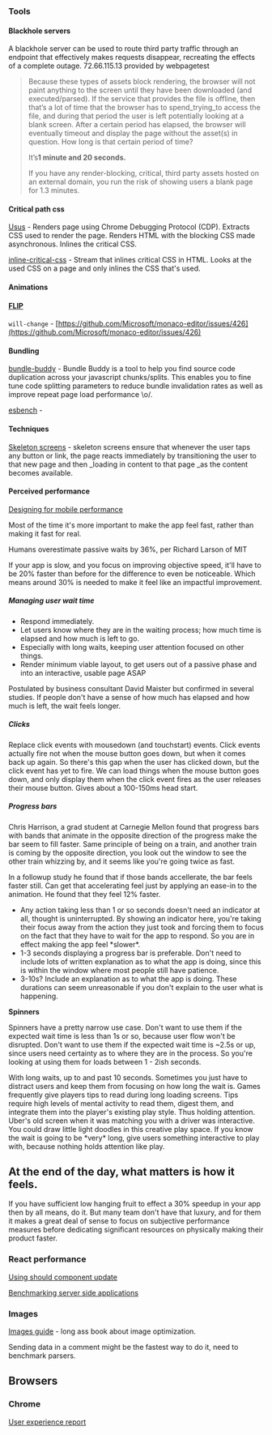 ### Tools

#### Blackhole servers

A blackhole server can be used to route third party traffic through an endpoint that effectively makes requests disappear, recreating the effects of a complete outage. 72.66.115.13 provided by webpagetest

> Because these types of assets block rendering, the browser will not paint anything to the screen until they have been downloaded \(and executed/parsed\). If the service that provides the file is offline, then that’s a lot of time that the browser has to spend\_trying\_to access the file, and during that period the user is left potentially looking at a blank screen. After a certain period has elapsed, the browser will eventually timeout and display the page without the asset\(s\) in question. How long is that certain period of time?
>
> It’s**1 minute and 20 seconds.**
>
> If you have any render-blocking, critical, third party assets hosted on an external domain, you run the risk of showing users a blank page for 1.3 minutes.

#### Critical path css

[Usus](https://github.com/gajus/usus) - Renders page using Chrome Debugging Protocol \(CDP\). Extracts CSS used to render the page. Renders HTML with the blocking CSS made asynchronous. Inlines the critical CSS.

[inline-critical-css](https://github.com/yoshuawuyts/inline-critical-css) - Stream that inlines critical CSS in HTML. Looks at the used CSS on a page and only inlines the CSS that's used.

#### Animations

#### [FLIP](https://aerotwist.com/blog/flip-your-animations/)

`will-change` - [https://github.com/Microsoft/monaco-editor/issues/426](https://github.com/Microsoft/monaco-editor/issues/426)

#### Bundling

[bundle-buddy](https://github.com/samccone/bundle-buddy) - Bundle Buddy is a tool to help you find source code duplication across your javascript chunks/splits. This enables you to fine tune code splitting parameters to reduce bundle invalidation rates as well as improve repeat page load performance \o/.

[esbench](https://esbench.com/) -

#### Techniques

[Skeleton screens](https://medium.com/@owencm/reactive-web-design-the-secret-to-building-web-apps-that-feel-amazing-b5cbfe9b7c50) - skeleton screens ensure that whenever the user taps any button or link, the page reacts immediately by transitioning the user to that new page and then \_loading in content to that page \_as the content becomes available.

#### Perceived performance

[Designing for mobile performance](http://www.awwwards.org/brainfood-mobile-performance-vol3.pdf)

Most of the time it's more important to make the app feel fast, rather than making it fast for real.

Humans overestimate passive waits by 36%, per Richard Larson of MIT

If your app is slow, and you focus on improving objective speed, it'll have to be 20% faster than before for the difference to even be noticeable. Which means around 30% is needed to make it feel like an impactful improvement.

##### Managing user wait time

* Respond immediately.
* Let users know where they are in the waiting process; how much time is elapsed and how much is left to go.
* Especially with long waits, keeping user attention focused on other things.
* Render minimum viable layout, to get users out of a passive phase and into an interactive, usable page ASAP

Postulated by business consultant David Maister but confirmed in several studies. If people don't have a sense of how much has elapsed and how much is left, the wait feels longer.

##### Clicks

Replace click events with mousedown \(and touchstart\) events. Click events actually fire not when the mouse button goes down, but when it comes back up again. So there's this gap when the user has clicked down, but the click event has yet to fire. We can load things when the mouse button goes down, and only display them when the click event fires as the user releases their mouse button. Gives about a 100-150ms head start.

##### Progress bars

Chris Harrison, a grad student at Carnegie Mellon found that progress bars with bands that animate in the opposite direction of the progress make the bar seem to fill faster. Same principle of being on a train, and another train is coming by the opposite direction, you look out the window to see the other train whizzing by, and it seems like you're going twice as fast.

In a followup study he found that if those bands accellerate, the bar feels faster still. Can get that accelerating feel just by applying an ease-in to the animation. He found that they feel 12% faster.

* Any action taking less than 1 or so seconds doesn't need an indicator at all, thought is uninterrupted. By showing an indicator here, you're taking their focus away from the action they just took and forcing them to focus on the fact that they have to wait for the app to respond. So you are in effect making the app feel \*slower\*.
* 1-3 seconds displaying a progress bar is preferable. Don't need to include lots of written explanation as to what the app is doing, since this is within the window where most people still have patience.
* 3-10s? Include an explanation as to what the app is doing. These durations can seem unreasonable if you don't explain to the user what is happening.

**Spinners**

Spinners have a pretty narrow use case. Don't want to use them if the expected wait time is less than 1s or so, because user flow won't be disrupted. Don't want to use them if the expected wait time is ~2.5s or up, since users need certainty as to where they are in the process. So you're looking at using them for loads between 1 - 2ish seconds.

With long waits, up to and past 10 seconds. Sometimes you just have to distract users and keep them from focusing on how long the wait is. Games frequently give players tips to read during long loading screens. Tips require high levels of mental activity to read them, digest them, and integrate them into the player's existing play style. Thus holding attention. Uber's old screen when it was matching you with a driver was interactive. You could draw little light doodles in this creative play space. If you know the wait is going to be \*very\* long, give users something interactive to play with, because nothing holds attention like play.

## At the end of the day, what matters is how it feels.

If you have sufficient low hanging fruit to effect a 30% speedup in your app then by all means, do it. But many team don't have that luxury, and for them it makes a great deal of sense to focus on subjective performance measures before dedicating significant resources on physically making their product faster.

### React performance

[Using should component update](https://medium.com/@alexandereardon/performance-optimisations-for-react-applications-b453c597b191)

[Benchmarking server side applications](https://davidea.st/articles/measuring-server-side-rendering-performance-is-tricky)

### Images

[Images guide](https://images.guide/) - long ass book about image optimization.

Sending data in a comment might be the fastest way to do it, need to benchmark parsers.

## Browsers

### Chrome

[User experience report](https://developers.google.com/web/tools/chrome-user-experience-report/)

